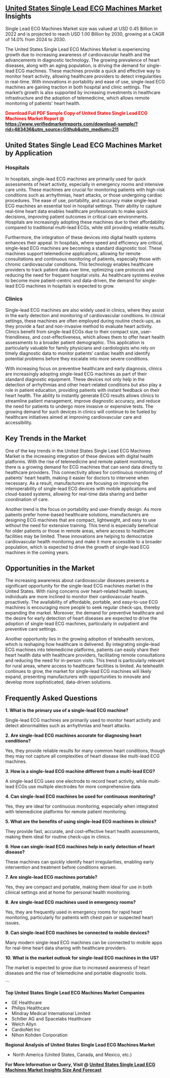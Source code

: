 <h2><a href="https://www.verifiedmarketreports.com/download-sample/?rid=483436&amp;utm_source=Github&amp;utm_medium=211" target="_blank">United States Single Lead ECG Machines Market</a> Insights</h2><p>Single Lead ECG Machines Market size was valued at USD 0.45 Billion in 2022 and is projected to reach USD 1.00 Billion by 2030, growing at a CAGR of 14.0% from 2024 to 2030.</p><p><p>The United States Single Lead ECG Machines Market is experiencing growth due to increasing awareness of cardiovascular health and the advancements in diagnostic technology. The growing prevalence of heart diseases, along with an aging population, is driving the demand for single-lead ECG machines. These machines provide a quick and effective way to monitor heart activity, allowing healthcare providers to detect irregularities in real-time. With innovations in portability and ease of use, single-lead ECG machines are gaining traction in both hospital and clinic settings. The market’s growth is also supported by increasing investments in healthcare infrastructure and the adoption of telemedicine, which allows remote monitoring of patients' heart health. </p><p><strong><p><span class=""><span style="color: #ff0000;"><strong>Download Full PDF Sample Copy of United States Single Lead ECG Machines Market Report</strong> @ </span><a href="https://www.verifiedmarketreports.com/download-sample/?rid=483436&amp;utm_source=Github&amp;utm_medium=211" target="_blank">https://www.verifiedmarketreports.com/download-sample/?rid=483436&amp;utm_source=Github&amp;utm_medium=211</a></span></p></strong></p><h2>United States Single Lead ECG Machines Market by Application</h2><h3>Hospitals</h3><p>In hospitals, single-lead ECG machines are primarily used for quick assessments of heart activity, especially in emergency rooms and intensive care units. These machines are crucial for monitoring patients with high-risk conditions such as arrhythmias, heart attacks, or those undergoing cardiac procedures. The ease of use, portability, and accuracy make single-lead ECG machines an essential tool in hospital settings. Their ability to capture real-time heart data enables healthcare professionals to make quick decisions, improving patient outcomes in critical care environments. Hospitals are increasingly adopting these machines due to their affordability compared to traditional multi-lead ECGs, while still providing reliable results.</p><p>Furthermore, the integration of these devices into digital health systems enhances their appeal. In hospitals, where speed and efficiency are critical, single-lead ECG machines are becoming a standard diagnostic tool. These machines support telemedicine applications, allowing for remote consultations and continuous monitoring of patients, especially those with chronic cardiovascular conditions. This technology enables healthcare providers to track patient data over time, optimizing care protocols and reducing the need for frequent hospital visits. As healthcare systems evolve to become more patient-centric and data-driven, the demand for single-lead ECG machines in hospitals is expected to grow.</p><h3>Clinics</h3><p>Single-lead ECG machines are also widely used in clinics, where they assist in the early detection and monitoring of cardiovascular conditions. In clinical settings, these machines are often employed during routine check-ups, as they provide a fast and non-invasive method to evaluate heart activity. Clinics benefit from single-lead ECGs due to their compact size, user-friendliness, and cost-effectiveness, which allows them to offer heart health assessments to a broader patient demographic. This application is particularly valuable for family physicians and cardiologists who rely on timely diagnostic data to monitor patients’ cardiac health and identify potential problems before they escalate into more severe conditions.</p><p>With increasing focus on preventive healthcare and early diagnosis, clinics are increasingly adopting single-lead ECG machines as part of their standard diagnostic equipment. These devices not only help in the detection of arrhythmias and other heart-related conditions but also play a role in patient education, providing patients with instant feedback on their heart health. The ability to instantly generate ECG results allows clinics to streamline patient management, improve diagnostic accuracy, and reduce the need for patients to undergo more invasive or expensive tests. The growing demand for such devices in clinics will continue to be fueled by healthcare initiatives aimed at improving cardiovascular care and accessibility.</p><h2>Key Trends in the Market</h2><p>One of the key trends in the United States Single Lead ECG Machines Market is the increasing integration of these devices with digital health platforms. With the rise of telemedicine and remote patient monitoring, there is a growing demand for ECG machines that can send data directly to healthcare providers. This connectivity allows for continuous monitoring of patients' heart health, making it easier for doctors to intervene when necessary. As a result, manufacturers are focusing on improving the interoperability of single-lead ECG devices with mobile applications and cloud-based systems, allowing for real-time data sharing and better coordination of care.</p><p>Another trend is the focus on portability and user-friendly design. As more patients prefer home-based healthcare solutions, manufacturers are designing ECG machines that are compact, lightweight, and easy to use without the need for extensive training. This trend is especially beneficial for older patients or those in remote areas, where access to healthcare facilities may be limited. These innovations are helping to democratize cardiovascular health monitoring and make it more accessible to a broader population, which is expected to drive the growth of single-lead ECG machines in the coming years.</p><h2>Opportunities in the Market</h2><p>The increasing awareness about cardiovascular diseases presents a significant opportunity for the single-lead ECG machines market in the United States. With rising concerns over heart-related health issues, individuals are more inclined to monitor their cardiovascular health proactively. The availability of affordable, portable, and easy-to-use ECG machines is encouraging more people to seek regular check-ups, thereby expanding the market. Moreover, the demand for preventive healthcare and the desire for early detection of heart diseases are expected to drive the adoption of single-lead ECG machines, particularly in outpatient and preventive care settings.</p><p>Another opportunity lies in the growing adoption of telehealth services, which is reshaping how healthcare is delivered. By integrating single-lead ECG machines into telemedicine platforms, patients can easily share their heart health data with healthcare providers, facilitating remote consultations and reducing the need for in-person visits. This trend is particularly relevant for rural areas, where access to healthcare facilities is limited. As telehealth continues to grow, the market for single-lead ECG machines will likely expand, presenting manufacturers with opportunities to innovate and develop more sophisticated, data-driven solutions.</p><h2>Frequently Asked Questions</h2><p><strong>1. What is the primary use of a single-lead ECG machine?</strong></p><p>Single-lead ECG machines are primarily used to monitor heart activity and detect abnormalities such as arrhythmias and heart attacks.</p><p><strong>2. Are single-lead ECG machines accurate for diagnosing heart conditions?</strong></p><p>Yes, they provide reliable results for many common heart conditions, though they may not capture all complexities of heart disease like multi-lead ECG machines.</p><p><strong>3. How is a single-lead ECG machine different from a multi-lead ECG?</strong></p><p>A single-lead ECG uses one electrode to record heart activity, while multi-lead ECGs use multiple electrodes for more comprehensive data.</p><p><strong>4. Can single-lead ECG machines be used for continuous monitoring?</strong></p><p>Yes, they are ideal for continuous monitoring, especially when integrated with telemedicine platforms for remote patient monitoring.</p><p><strong>5. What are the benefits of using single-lead ECG machines in clinics?</strong></p><p>They provide fast, accurate, and cost-effective heart health assessments, making them ideal for routine check-ups in clinics.</p><p><strong>6. How can single-lead ECG machines help in early detection of heart disease?</strong></p><p>These machines can quickly identify heart irregularities, enabling early intervention and treatment before conditions worsen.</p><p><strong>7. Are single-lead ECG machines portable?</strong></p><p>Yes, they are compact and portable, making them ideal for use in both clinical settings and at home for personal health monitoring.</p><p><strong>8. Are single-lead ECG machines used in emergency rooms?</strong></p><p>Yes, they are frequently used in emergency rooms for rapid heart monitoring, particularly for patients with chest pain or suspected heart issues.</p><p><strong>9. Can single-lead ECG machines be connected to mobile devices?</strong></p><p>Many modern single-lead ECG machines can be connected to mobile apps for real-time heart data sharing with healthcare providers.</p><p><strong>10. What is the market outlook for single-lead ECG machines in the US?</strong></p><p>The market is expected to grow due to increased awareness of heart diseases and the rise of telemedicine and portable diagnostic tools.</p>```</p><p><strong>Top United States Single Lead ECG Machines Market Companies</strong></p><div data-test-id=""><p><li>GE Healthcare</li><li> Philips Healthcare</li><li> Mindray Medical International Limited</li><li> Schiller AG and Spacelabs Healthcare</li><li> Welch Allyn</li><li> CardioNet Inc</li><li> Nihon Kohden Corporation</li></p><div><strong>Regional Analysis of&nbsp;United States Single Lead ECG Machines Market</strong></div><ul><li dir="ltr"><p dir="ltr">North America&nbsp;(United States, Canada, and Mexico, etc.)</p></li></ul><p><strong>For More Information or Query, Visit @&nbsp;</strong><strong><a href="https://www.verifiedmarketreports.com/product/single-lead-ecg-machines-market-size-and-forecast/?utm_source=Github&amp;utm_medium=211" target="_blank">United States Single Lead ECG Machines Market Insights Size And Forecast</a></strong></p></div>
